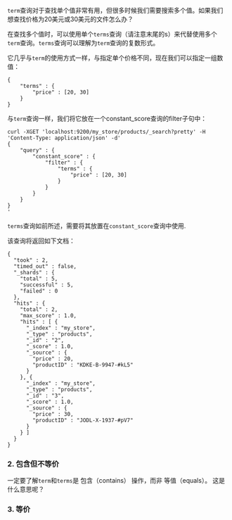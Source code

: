 `term`查询对于查找单个值非常有用，但很多时候我们需要搜索多个值。如果我们想查找价格为20美元或30美元的文件怎么办？

在查找多个值时，可以使用单个`terms`查询（请注意末尾的s）来代替使用多个`term`查询。`terms`查询可以理解为`term`查询的复数形式。

它几乎与`term`的使用方式一样，与指定单个价格不同，现在我们可以指定一组数值：
```
{
    "terms" : {
        "price" : [20, 30]
    }
}
```
与`term`查询一样，我们将它放在一个constant_score查询的filter子句中：
```
curl -XGET 'localhost:9200/my_store/products/_search?pretty' -H 'Content-Type: application/json' -d'
{
    "query" : {
        "constant_score" : {
            "filter" : {
                "terms" : { 
                    "price" : [20, 30]
                }
            }
        }
    }
}
'
```
`terms`查询如前所述，需要将其放置在`constant_score`查询中使用.

该查询将返回如下文档：
```
{
  "took" : 2,
  "timed_out" : false,
  "_shards" : {
    "total" : 5,
    "successful" : 5,
    "failed" : 0
  },
  "hits" : {
    "total" : 2,
    "max_score" : 1.0,
    "hits" : [ {
      "_index" : "my_store",
      "_type" : "products",
      "_id" : "2",
      "_score" : 1.0,
      "_source" : {
        "price" : 20,
        "productID" : "KDKE-B-9947-#kL5"
      }
    }, {
      "_index" : "my_store",
      "_type" : "products",
      "_id" : "3",
      "_score" : 1.0,
      "_source" : {
        "price" : 30,
        "productID" : "JODL-X-1937-#pV7"
      }
    } ]
  }
}

```

### 2. 包含但不等价

一定要了解`term`和`terms`是 包含（contains） 操作，而非 等值（equals）。 这是什么意思呢？


### 3. 等价
